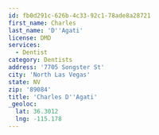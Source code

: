 ```yaml
---
id: fb0d291c-626b-4c33-92c1-78ade8a28721
first_name: Charles
last_name: 'D''Agati'
license: DMD
services:
  - Dentist
category: Dentists
address: '7705 Songster St'
city: 'North Las Vegas'
state: NV
zip: '89084'
title: 'Charles D''Agati'
_geoloc:
  lat: 36.3012
  lng: -115.178
---
```

